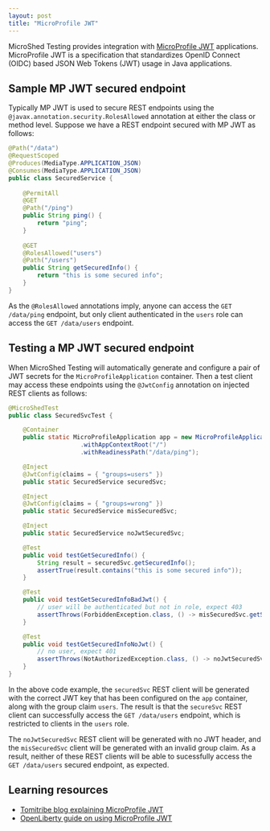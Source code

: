 ```yaml
---
layout: post
title: "MicroProfile JWT"
---
```


MicroShed Testing provides integration with [MicroProfile JWT](https://github.com/eclipse/microprofile-jwt-auth) applications. MicroProfile JWT
is a specification that standardizes OpenID Connect (OIDC) based JSON Web Tokens (JWT) usage in Java applications.

## Sample MP JWT secured endpoint

Typically MP JWT is used to secure REST endpoints using the `@javax.annotation.security.RolesAllowed` annotation at either the class or method level. Suppose we have a REST endpoint secured with MP JWT as follows:

```java
@Path("/data")
@RequestScoped
@Produces(MediaType.APPLICATION_JSON)
@Consumes(MediaType.APPLICATION_JSON)
public class SecuredService {
   
    @PermitAll
    @GET
    @Path("/ping")
    public String ping() {
        return "ping";
    }
    
    @GET
    @RolesAllowed("users")
    @Path("/users")
    public String getSecuredInfo() {
        return "this is some secured info";
    }
}
```

As the `@RolesAllowed` annotations imply, anyone can access the `GET /data/ping` endpoint, but only client authenticated in the `users` role can access the `GET /data/users` endpoint.

## Testing a MP JWT secured endpoint

When MicroShed Testing will automatically generate and configure a pair of JWT secrets for the `MicroProfileApplication` container. Then a test client may access these endpoints using the `@JwtConfig` annotation on injected REST clients as follows:

```java
@MicroShedTest
public class SecuredSvcTest {

    @Container
    public static MicroProfileApplication app = new MicroProfileApplication()
                    .withAppContextRoot("/")
                    .withReadinessPath("/data/ping");

    @Inject
    @JwtConfig(claims = { "groups=users" })
    public static SecuredService securedSvc;

    @Inject
    @JwtConfig(claims = { "groups=wrong" })
    public static SecuredService misSecuredSvc;

    @Inject
    public static SecuredService noJwtSecuredSvc;

    @Test
    public void testGetSecuredInfo() {
        String result = securedSvc.getSecuredInfo();
        assertTrue(result.contains("this is some secured info"));
    }

    @Test
    public void testGetSecuredInfoBadJwt() {
        // user will be authenticated but not in role, expect 403
        assertThrows(ForbiddenException.class, () -> misSecuredSvc.getSecuredInfo());
    }

    @Test
    public void testGetSecuredInfoNoJwt() {
        // no user, expect 401
        assertThrows(NotAuthorizedException.class, () -> noJwtSecuredSvc.getSecuredInfo());
    }
}
```

In the above code example, the `securedSvc` REST client will be generated with the correct JWT key that has been configured on the `app` container, along with the group claim `users`. The result is that the `secureSvc` REST client can successfully access the `GET /data/users` endpoint, which is restricted to clients in the `users` role.

The `noJwtSecuredSvc` REST client will be generated with no JWT header, and the `misSecuredSvc` client will be generated with an invalid group claim. As a result, neither of these REST clients will be able to sucessfully access the `GET /data/users` secured endpoint, as expected.

## Learning resources

- [Tomitribe blog explaining MicroProfile JWT](https://www.tomitribe.com/blog/microprofile-json-web-token-jwt/)
- [OpenLiberty guide on using MicroProfile JWT](https://openliberty.io/guides/microprofile-jwt.html)
